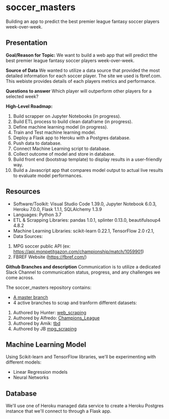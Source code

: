 # soccer_masters
Building an app to predict the best premier league fantasy soccer players week-over-week.

## Presentation

**Goal/Reason for Topic:** We want to build a web app that will predict tthe best premier league fantasy soccer players week-over-week.

**Source of Data** We wanted to utilize a data source that provided the most detailed information for each soccer player. The site we used is fbref.com. This webiste provides details of each players metrics and performance. 

**Questions to answer** Which player will outperform other players for a selected week? 

**High-Level Roadmap:**
1. Build scrapper on Jupyter Notebooks (in progress).
2. Build ETL process to build clean dataframe (in progress).
3. Define machine learning model (in progress).
4. Train and Test machine learning model.
5. Deploy a Flask app to Heroku with a Postgres database.
6. Push data to database.
7. Connect Machine Learning script to database.
8. Collect outcome of model and store in database.
9. Build front end (bootstrap template) to display results in a user-friendly way.
10. Build a Javascript app that compares model output to actual live results to evaluate model performances.


## Resources
- Software/Toolkit: Visual Studio Code 1.39.0, Jupyter Notebook 6.0.3, Heroku 7.0.0, Flask 1.1.1, SQLAlchemy 1.3.9
- Languages: Python 3.7
- ETL & Scrapping Libraries: pandas 1.0.1, splinter 0.13.0, beautifulsoup4 4.8.2
- Machine Learning Libraries: scikit-learn 0.22.1, TensorFlow 2.0 r2.1,
- Data Sources:
1. MPG soccer public API (ex: https://api.monpetitgazon.com/championship/match/1059901)
2. FBREF Website (https://fbref.com/)

**Github Branches and description** Communication is to utilize a dedicated Slack Channel to communication status, progress, and any challenges we come across. 

The soccer_masters repository contains:
- [A master branch](https://github.com/jbtrahin/soccer_masters)
- 4 active branches to scrap and tranform different datasets:
1. Authored by Hunter: [web_scraping](https://github.com/jbtrahin/soccer_masters/tree/web_scraping)
2. Authored by Alfredo: [Champions_League](https://github.com/jbtrahin/soccer_masters/tree/Champions_League)
3. Authored by Amik: [tbd]()
4. Authored by JB [mpg_scraping](https://github.com/jbtrahin/soccer_masters/tree/web_scraping)

## Machine Learning Model

Using Scikit-learn and TensorFlow libraries, we'll be experimenting with different models:
- Linear Regression models
- Neural Networks

## Database

We'll use one of Heroku managed data service to create a Heroku Postgres instance that we'll connect to through a Flask app.

